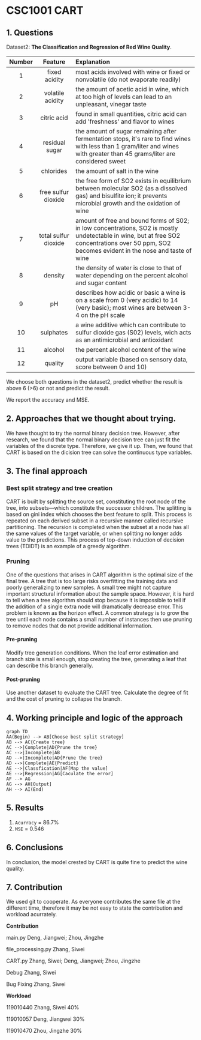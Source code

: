 # CSC1001 CART

## 1. Questions
Dataset2: **The Classification and Regression of Red Wine Quality**.

Number | Feature | Explanation 
:-: | :-: | :-- 
1 | fixed acidity | most acids involved with wine or fixed or nonvolatile (do not evaporate readily)
2 | volatile acidity | the amount of acetic acid in wine, which at too high of levels can lead to an unpleasant, vinegar taste
3 | citric acid | found in small quantities, citric acid can add 'freshness' and flavor to wines
4 | residual sugar | the amount of sugar remaining after fermentation stops, it's rare to find wines with less than 1 gram/liter and wines with greater than 45 grams/liter are considered sweet
5 | chlorides | the amount of salt in the wine
6 | free sulfur dioxide | the free form of SO2 exists in equilibrium between molecular SO2 (as a dissolved gas) and bisulfite ion; it prevents microbial growth and the oxidation of wine
7 | total sulfur dioxide | amount of free and bound forms of S02; in low concentrations, SO2 is mostly undetectable in wine, but at free SO2 concentrations over 50 ppm, SO2 becomes evident in the nose and taste of wine
8 | density | the density of water is close to that of water depending on the percent alcohol and sugar content
9 | pH | describes how acidic or basic a wine is on a scale from 0 (very acidic) to 14 (very basic); most wines are between 3-4 on the pH scale
10 | sulphates | a wine additive which can contribute to sulfur dioxide gas (S02) levels, wich acts as an antimicrobial and antioxidant
11 | alcohol | the percent alcohol content of the wine
12 | quality | output variable (based on sensory data, score between 0 and 10)

We choose both questions in the dataset2, predict whether the result is above 6 (>6) or not and predict the result.

We report the accuracy and MSE.

## 2. Approaches that we thought about trying.
We have thought to try the normal binary decision tree.
However, after research, we found that the normal binary decision tree can just fit the variables of the discrete type.
Therefore, we give it up.
Then, we found that CART is based on the dicision tree can solve the continuous type variables. 

## 3. The final approach

### Best split strategy and tree creation

CART is built by splitting the source set, constituting the root node of the tree, into subsets—which constitute the successor children. The splitting is based on gini index which chooses the best feature to split. This process is repeated on each derived subset in a recursive manner called recursive partitioning. The recursion is completed when the subset at a node has all the same values of the target variable, or when splitting no longer adds value to the predictions. This process of top-down induction of decision trees (TDIDT) is an example of a greedy algorithm.

### Pruning

One of the questions that arises in CART algorithm is the optimal size of the final tree. A tree that is too large risks overfitting the training data and poorly generalizing to new samples. A small tree might not capture important structural information about the sample space. However, it is hard to tell when a tree algorithm should stop because it is impossible to tell if the addition of a single extra node will dramatically decrease error. This problem is known as the horizon effect. A common strategy is to grow the tree until each node contains a small number of instances then use pruning to remove nodes that do not provide additional information.

#### Pre-pruning

Modify tree generation conditions. When the leaf error estimation and branch size is small enough, stop creating the tree, generating a leaf that can describe this branch generally.

#### Post-pruning

Use another dataset to evaluate the CART tree. Calculate the degree of fit and the cost of pruning to collapse the branch.

## 4. Working principle and logic of the approach

```mermaid
graph TD
AA(Begin) --> AB[Choose best split strategy]
AB --> AC{Create tree}
AC -->|Complete|AD{Prune the tree}
AC -->|Incomplete|AB
AD -->|Incomplete|AD{Prune the tree}
AD -->|Complete|AE{Predict}
AE -->|Classfication|AF[Map the value]
AE -->|Regression|AG[Caculate the error]
AF --> AG
AG --> AH[Output]
AH --> AI(End)
```

## 5. Results

1. `Acurracy` = 86.7%
2. `MSE` = 0.546

## 6. Conclusions

In conclusion, the model crested by CART is quite fine to predict the wine quality.

## 7. Contribution

We used git to cooperate. As everyone contributes the same file at the different time, therefore it may be not easy to state the contribution and workload acurrately.

**Contribution**

main.py            Deng, Jiangwei; Zhou, Jingzhe

file_processing.py Zhang, Siwei

CART.py            Zhang, Siwei; Deng, Jiangwei; Zhou, Jingzhe

Debug              Zhang, Siwei

Bug Fixing         Zhang, Siwei

**Workload**

119010440 Zhang, Siwei 40%

119010057 Deng, Jiangwei 30%

119010470 Zhou, Jingzhe 30%